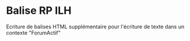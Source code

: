 # Balise RP ILH

Ecriture de balises HTML supplémentaire pour l'écriture de texte dans un contexte "ForumActif"